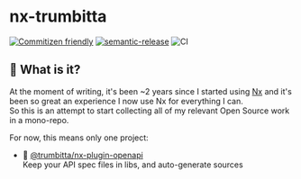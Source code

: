 # nx-trumbitta

[![Commitizen friendly](https://img.shields.io/badge/commitizen-friendly-brightgreen.svg)](http://commitizen.github.io/cz-cli/)
[![semantic-release](https://img.shields.io/badge/%20%20%F0%9F%93%A6%F0%9F%9A%80-semantic--release-e10079.svg)](https://github.com/semantic-release/semantic-release)
![CI](https://github.com/trumbitta/nx-trumbitta/workflows/CI/badge.svg?event=push)


## 🧐 What is it?

At the moment of writing, it's been ~2 years since I started using [Nx](https://github.com/nrwl/nx) and it's been so great an experience I now use Nx for everything I can.  
So this is an attempt to start collecting all of my relevant Open Source work in a mono-repo.

For now, this means only one project:

  - 🤖 [@trumbitta/nx-plugin-openapi](packages/nx-plugin-openapi/README.md)  
Keep your API spec files in libs, and auto-generate sources
